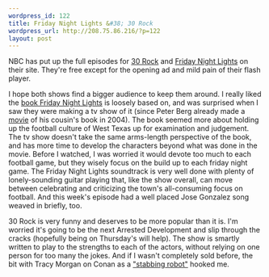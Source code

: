 ```yaml
--- 
wordpress_id: 122
title: Friday Night Lights &#38; 30 Rock
wordpress_url: http://208.75.86.216/?p=122
layout: post
---
```

NBC has put up the full episodes for <a href="http://www.nbc.com/Video/rewind/full_episodes/30rock.shtml">30 Rock</a> and <a href="http://www.nbc.com/Video/rewind/full_episodes/friday_night_lights.shtml">Friday Night Lights</a> on their site. They're free except for the opening ad and mild pain of their flash player. 

I hope both shows find a bigger audience to keep them around. I really liked the <a href="http://www.amazon.com/Friday-Night-Lights-Town-Dream/dp/0306809907/">book Friday Night Lights</a> is loosely based on, and was surprised when I saw they were making a tv show of it (since Peter Berg already made a <a href="http://imdb.com/title/tt0390022/">movie</a> of his cousin's book in 2004). The book seemed more about holding up the football culture of West Texas up for examination and judgement. The tv show doesn't take the same arms-length perspective of the book, and has more time to develop the characters beyond what was done in the movie. Before I watched, I was worried it would devote too much to each football game, but they wisely focus on the build up to each friday night game. The Friday Night Lights soundtrack is very well done with plenty of lonely-sounding guitar playing that, like the show overall, can move between celebrating and criticizing the town's all-consuming focus on football. And this week's episode had a well placed Jose Gonzalez song weaved in briefly, too.

30 Rock is very funny and deserves to be more popular than it is. I'm worried it's going to be the next Arrested Development and slip through the cracks (hopefully being on Thursday's will help). The show is smartly written to play to the strengths to each of the actors, without relying on one person for too many the jokes. And if I wasn't completely sold before, the bit with Tracy Morgan on Conan as a <a href="http://www.nbc.com/Video/rewind/full_episodes/30rock.shtml?show=30rock07">"stabbing robot"</a> hooked me.
